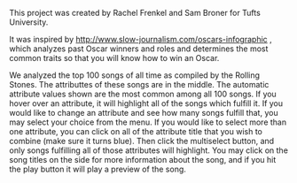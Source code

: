 This project was created by Rachel Frenkel and Sam Broner for Tufts University.

It was inspired by http://www.slow-journalism.com/oscars-infographic , which analyzes past Oscar winners and roles and determines the most common traits so that you will know how to win an Oscar.

We analyzed the top 100 songs of all time as compiled by the Rolling Stones.
The attributtes of these songs are in the middle. The automatic attribute values shown are the most common among all 100 songs. If you hover over an attribute, it will highlight all of the songs which fulfill it. If you would like to change an attribute and see how many songs fulfill that, you may select your choice from the menu. If you would like to select more than one attribute, you can click on all of the attribute title that you wish to combine (make sure it turns blue). Then click the multiselect button, and only songs fulfilling all of those attributes will highlight.
You may click on the song titles on the side for more information about the song, and if you hit the play button it will play a preview of the song. 
